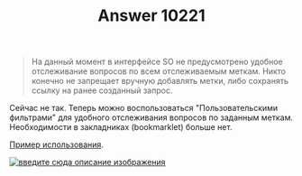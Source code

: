 ﻿---
title: "Answer 10221"
se.owner.user_id: 199733
se.owner.display_name: "edem"
se.owner.link: "https://ru.meta.stackoverflow.com/users/199733/edem"
se.answer_id: 10221
se.question_id: 8355
se.post_type: answer
se.is_accepted: False
---
<blockquote>
  <p>На данный момент в интерфейсе SO не предусмотрено удобное отслеживание
  вопросов по всем отслеживаемым меткам. Никто конечно не запрещает
  вручную добавлять метки, либо сохранять ссылку на ранее созданный
  запрос.</p>
</blockquote>

<p>Сейчас не так. Теперь можно воспользоваться "Пользовательскими фильтрами" для удобного отслеживания вопросов по заданным меткам. Необходимости в закладниках (bookmarklet) больше нет.</p>

<p><a href="https://ru.meta.stackoverflow.com/a/9646/199733">Пример использования</a>.</p>

<p><a href="https://i.stack.imgur.com/OtbGI.png" rel="nofollow noreferrer"><img src="https://i.stack.imgur.com/OtbGI.png" alt="введите сюда описание изображения"></a></p>
